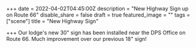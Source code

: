 +++
date = 2022-04-02T04:45:00Z
description = "New Highway Sign up on Route 66"
disable_share = false
draft = true
featured_image = ""
tags = ["scene"]
title = "New Highway Sign"

+++
Our lodge's new 30" sign has been installed near the DPS Office on Route 66.  Much improvement over our previous 18" sign!